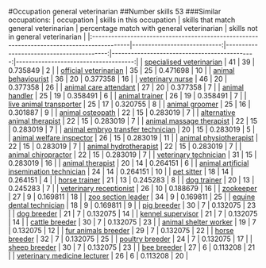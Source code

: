 #Occupation general veterinarian
##Number skills 53
###Similar occupations:
| occupation                                                                                |   skills in this occupation |   skills that match general veterinarian |   percentage match with general veterinarian |   skills not in general veterinarian |
|:------------------------------------------------------------------------------------------|----------------------------:|-----------------------------------------:|---------------------------------------------:|-------------------------------------:|
| [specialised veterinarian](specialised_veterinarian.md)                                   |                          41 |                                       39 |                                     0.735849 |                                    2 |
| [official veterinarian](official_veterinarian.md)                                         |                          35 |                                       25 |                                     0.471698 |                                   10 |
| [animal behaviourist](animal_behaviourist.md)                                             |                          36 |                                       20 |                                     0.377358 |                                   16 |
| [veterinary nurse](veterinary_nurse.md)                                                   |                          46 |                                       20 |                                     0.377358 |                                   26 |
| [animal care attendant](animal_care_attendant.md)                                         |                          27 |                                       20 |                                     0.377358 |                                    7 |
| [animal handler](animal_handler.md)                                                       |                          25 |                                       19 |                                     0.358491 |                                    6 |
| [animal trainer](animal_trainer.md)                                                       |                          26 |                                       19 |                                     0.358491 |                                    7 |
| [live animal transporter](live_animal_transporter.md)                                     |                          25 |                                       17 |                                     0.320755 |                                    8 |
| [animal groomer](animal_groomer.md)                                                       |                          25 |                                       16 |                                     0.301887 |                                    9 |
| [animal osteopath](animal_osteopath.md)                                                   |                          22 |                                       15 |                                     0.283019 |                                    7 |
| [alternative animal therapist](alternative_animal_therapist.md)                           |                          22 |                                       15 |                                     0.283019 |                                    7 |
| [animal massage therapist](animal_massage_therapist.md)                                   |                          22 |                                       15 |                                     0.283019 |                                    7 |
| [animal embryo transfer technician](animal_embryo_transfer_technician.md)                 |                          20 |                                       15 |                                     0.283019 |                                    5 |
| [animal welfare inspector](animal_welfare_inspector.md)                                   |                          26 |                                       15 |                                     0.283019 |                                   11 |
| [animal physiotherapist](animal_physiotherapist.md)                                       |                          22 |                                       15 |                                     0.283019 |                                    7 |
| [animal hydrotherapist](animal_hydrotherapist.md)                                         |                          22 |                                       15 |                                     0.283019 |                                    7 |
| [animal chiropractor](animal_chiropractor.md)                                             |                          22 |                                       15 |                                     0.283019 |                                    7 |
| [veterinary technician](veterinary_technician.md)                                         |                          31 |                                       15 |                                     0.283019 |                                   16 |
| [animal therapist](animal_therapist.md)                                                   |                          20 |                                       14 |                                     0.264151 |                                    6 |
| [animal artificial insemination technician](animal_artificial_insemination_technician.md) |                          24 |                                       14 |                                     0.264151 |                                   10 |
| [pet sitter](pet_sitter.md)                                                               |                          18 |                                       14 |                                     0.264151 |                                    4 |
| [horse trainer](horse_trainer.md)                                                         |                          21 |                                       13 |                                     0.245283 |                                    8 |
| [dog trainer](dog_trainer.md)                                                             |                          20 |                                       13 |                                     0.245283 |                                    7 |
| [veterinary receptionist](veterinary_receptionist.md)                                     |                          26 |                                       10 |                                     0.188679 |                                   16 |
| [zookeeper](zookeeper.md)                                                                 |                          27 |                                        9 |                                     0.169811 |                                   18 |
| [zoo section leader](zoo_section_leader.md)                                               |                          34 |                                        9 |                                     0.169811 |                                   25 |
| [equine dental technician](equine_dental_technician.md)                                   |                          18 |                                        9 |                                     0.169811 |                                    9 |
| [pig breeder](pig_breeder.md)                                                             |                          30 |                                        7 |                                     0.132075 |                                   23 |
| [dog breeder](dog_breeder.md)                                                             |                          21 |                                        7 |                                     0.132075 |                                   14 |
| [kennel supervisor](kennel_supervisor.md)                                                 |                          21 |                                        7 |                                     0.132075 |                                   14 |
| [cattle breeder](cattle_breeder.md)                                                       |                          30 |                                        7 |                                     0.132075 |                                   23 |
| [animal shelter worker](animal_shelter_worker.md)                                         |                          19 |                                        7 |                                     0.132075 |                                   12 |
| [fur animals breeder](fur_animals_breeder.md)                                             |                          29 |                                        7 |                                     0.132075 |                                   22 |
| [horse breeder](horse_breeder.md)                                                         |                          32 |                                        7 |                                     0.132075 |                                   25 |
| [poultry breeder](poultry_breeder.md)                                                     |                          24 |                                        7 |                                     0.132075 |                                   17 |
| [sheep breeder](sheep_breeder.md)                                                         |                          30 |                                        7 |                                     0.132075 |                                   23 |
| [bee breeder](bee_breeder.md)                                                             |                          27 |                                        6 |                                     0.113208 |                                   21 |
| [veterinary medicine lecturer](veterinary_medicine_lecturer.md)                           |                          26 |                                        6 |                                     0.113208 |                                   20 |
